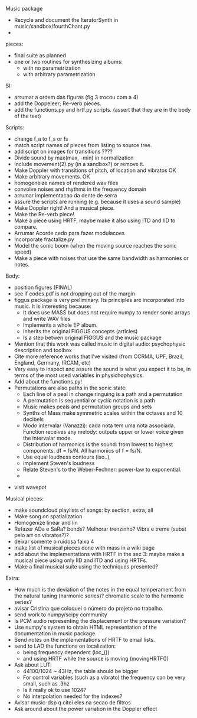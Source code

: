 Music package
* Recycle and document the IteratorSynth in music/sandbox/fourthChant.py
* 


pieces:
* final suite as planned
* one or two routines for synthesizing albums:
  - with no parametrization
  - with arbitrary parametrization



SI:
* arrumar a ordem das figuras (fig 3 trocou com a 4)
* add the Doppeleer; Re-verb pieces.
* add the functions.py and hrtf.py scripts. (assert that they are in the body of the text)

Scripts:
* change f_a to f_s or fs
* match script names of pieces from listing to source tree.
* add script on images for transitions ????
* Divide sound by max(max, -min) in normalization
* Include movement(2).py (in a sandbox?) or remove it.
* Make Doppler with transitions of pitch, of location and vibratos OK
* Make arbitrary movements. OK
* homogeneize names of rendered wav files
* convolve noises and rhythms in the frequency domain
* arrumar implementacao da dente de serra
* assure the scripts are running (e.g. because it uses a sound sample)
* Make Doppler right! And a musical piece.
* Make the Re-verb piece!
* Make a piece using HRTF, maybe make it also using ITD and IID to compare.
* Arrumar Acorde cedo para fazer modulacoes
* Incorporate fractalize.py
* Model the sonic boom (when the moving source reaches the sonic speed)
* Make a piece with noises that use the same bandwidth as harmonies
or notes.

Body:
* position figures (FINAL)
* see if codes.pdf is not dropping out of the margin
* figgus package is very preliminary. Its principles are incorporated into music. It is interesting because:
  - It does use MASS but does not require numpy to render sonic arrays and write WAV files
  - Implements a whole EP album.
  - Inherits the original FIGGUS concepts (articles)
  - Is a step betwen original FIGGUS and the music package
* Mention that this work was called music in digital audio: psychophysic description and toolbox
* Cite more reference works that I've visited (from CCRMA, UPF, Brazil, England, Germany, IRCAM, etc)
* Very easy to inspect and assure the sound is what you expect it to be, in terms of the most used variables in physichophysics.
* Add about the functions.py!
* Permutations are also paths in the sonic state:
  - Each line of a peal in change ringuing is a path and a permutation
  - A permutation is sequential or cyclic notation is a path
  - Music makes peals and permutation groups and sets
  - Synths of Mass make symmetric scales within the octaves and 10 decibels
  - Modo intervalar (Vanazzi): cada nota tem uma nota associada.
  Function receives any melody: outputs upper or lower voice given
  the intervalar mode.
  - Distribution of harmonics is the sound: from lowest to highest components: df = fs/N. All harmonics of f = fs/N.
  - Use equal loudness contours (iso..),
  - implement Steven's loudness
  - Relate Steven's to the Weber-Fechner: power-law to exponential.
  - 
- visit wavepot

Musical pieces:
* make soundcloud playlists of songs: by section, extra, all
* Make song on spatialization
* Homogenize linear and lin
* Refazer ADa e SaRa? bonds? Melhorar trenzinho? Vibra e treme (subst pelo art on vibratos?)?
* deixar somente o ruidosa faixa 4
* make list of musical pieces done with mass in a wiki page
* add about the implementations with HRTF in the sec 3:
maybe make a musical piece using only IID and ITD
and using HRTFs.
* Make a final musical suite using the techniques presented?

Extra:
* How much is the deviation of the notes in the
equal temperament from the natural tuning (harmonic series)?
chromatic scale to the harmonic series?
* avisar Cristina que coloquei o número do projeto no trabalho.
* send work to numpy/scipy community
* Is PCM audio representing the displacement or the pressure variation?
* Use numpy's system to obtain HTML representation of the documentation in music package.
* Send notes on the implementations of HRTF to email lists.
* send to LAD the functions on localization:
  - being frequency dependent (loc\_())
  - and using HRTF while the source is moving (movingHRTF())
* Ask about LUT:
	- 44100/1024 ~ 43Hz, the table should be bigger
	- For control variables (such as a vibrato) the frequency can be very small, such as .3hz
	- Is it really ok to use 1024?
	- No interpolation needed for the indexes?
* Avisar music-dsp q citei eles na secao de filtros
* Ask around about the power variation in the Doppler effect
